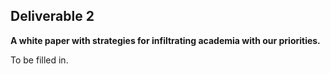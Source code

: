 ## **Deliverable 2**

**A white paper with strategies for infiltrating academia with our
priorities.**

To be filled in.